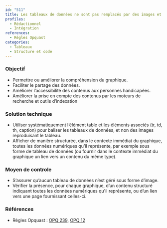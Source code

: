 ```yaml
---
id: "511"
title: Les tableaux de données ne sont pas remplacés par des images et les graphiques sont accompagnés de leurs données numériques.
profiles:
  - Rédactionnel
  - Intégration
references:
  - Règles Opquast
categories:
  - Tableaux
  - Structure et code
---
```


### Objectif

* Permettre ou améliorer la compréhension du graphique.
* Faciliter le partage des données.
* Améliorer l’accessibilité des contenus aux personnes handicapées.
* Améliorer la prise en compte des contenus par les moteurs de recherche et outils d’indexation


### Solution technique

* Utiliser systématiquement l’élément table et les éléments associés (tr, td, th, caption) pour baliser les tableaux de données, et non des images reproduisant le tableau.
* Afficher de manière structurée, dans le contexte immédiat du graphique, toutes les données numériques qu’il représente, par exemple sous forme de tableau de données (ou fournir dans le contexte immédiat du graphique un lien vers un contenu du même type).

### Moyen de controle

* S’assurer qu’aucun tableau de données n’est géré sous forme d’image.
* Vérifier la présence, pour chaque graphique, d’un contenu structuré indiquant toutes les données numériques qu'il représente, ou d’un lien vers une page fournissant celles-ci.

### Références

*   Règles Opquast : [OPQ 239](https://checklists.opquast.com/fr/assurance-qualite-web/les-tableaux-de-donnees-ne-sont-pas-remplaces-par-des-images), [OPQ 12](https://checklists.opquast.com/fr/assurance-qualite-web/chaque-graphique-est-accompagne-de-ses-donnees-numeriques)
